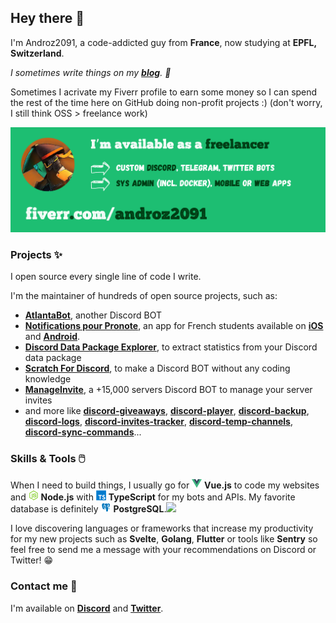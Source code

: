 ## Hey there 👋

I'm Androz2091, a code-addicted guy from **France**, now studying at **EPFL, Switzerland**. 

*I sometimes write things on my **[blog](https://blog.androz2091.fr)**. 📝*

Sometimes I acrivate my Fiverr profile to earn some money so I can spend the rest of the time here on GitHub doing non-profit projects :)
(don't worry, I still think OSS > freelance work)

<a href="https://fiverr.com/androz2091"><img src="./fiverr_banner.png" /></a>

### Projects ✨

I open source every single line of code I write.  

I'm the maintainer of hundreds of open source projects, such as:

* **[AtlantaBot](https://github.com/Androz2091/AtlantaBot)**, another Discord BOT  
* **[Notifications pour Pronote](https://github.com/EduWireApps/pronote-notifications-app)**, an app for French students available on **[iOS](https://apps.apple.com/fr/app/notifications-pour-pronote/id1564109971)** and **[Android](https://play.google.com/store/apps/details?id=com.androz2091.pronote_notifications&gl=FR)**.  
* **[Discord Data Package Explorer](https://github.com/Androz2091/discord-data-package-explorer)**, to extract statistics from your Discord data package
* **[Scratch For Discord](https://github.com/Androz2091/scratch-for-discord)**, to make a Discord BOT without any coding knowledge
* **[ManageInvite](https://github.com/manage-invite)**, a +15,000 servers Discord BOT to manage your server invites
* and more like **[discord-giveaways](https://github.com/Androz2091/discord-giveaways)**, **[discord-player](https://github.com/Androz2091/discord-player)**, **[discord-backup](https://github.com/Androz2091/discord-backup)**, **[discord-logs](https://github.com/Androz2091/discord-logs)**, **[discord-invites-tracker](https://github.com/Androz2091/discord-invites-tracker)**, **[discord-temp-channels](https://github.com/Androz2091/discord-temp-channels)**, **[discord-sync-commands](https://github.com/Androz2091/discord-sync-commands)**...

### Skills & Tools 🖱️

When I need to build things, I usually go for ![vue](https://github.com/Androz2091/Androz2091/raw/main/vue.png) **Vue.js** to code my websites and ![node-js](https://github.com/Androz2091/Androz2091/raw/main/node-js.png) **Node.js** with ![typescript](https://github.com/Androz2091/Androz2091/raw/main/typescript.png) **TypeScript** for my bots and APIs. My favorite database is definitely ![postgresql](https://github.com/Androz2091/Androz2091/raw/main/postgresql.png) **PostgreSQL**.![](https://hit.yhype.me/github/profile?user_id=42497995)

I love discovering languages or frameworks that increase my productivity for my new projects such as **Svelte**, **Golang**, **Flutter** or tools like **Sentry** so feel free to send me a message with your recommendations on Discord or Twitter! 😁

### Contact me 🤝

I'm available on **[Discord](https://androz2091.fr/discord)** and **[Twitter](https://twitter.com/androz2091)**.
